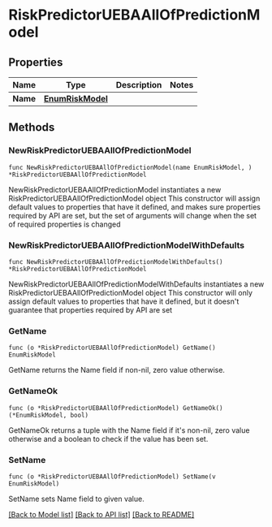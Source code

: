# RiskPredictorUEBAAllOfPredictionModel

## Properties

Name | Type | Description | Notes
------------ | ------------- | ------------- | -------------
**Name** | [**EnumRiskModel**](EnumRiskModel.md) |  | 

## Methods

### NewRiskPredictorUEBAAllOfPredictionModel

`func NewRiskPredictorUEBAAllOfPredictionModel(name EnumRiskModel, ) *RiskPredictorUEBAAllOfPredictionModel`

NewRiskPredictorUEBAAllOfPredictionModel instantiates a new RiskPredictorUEBAAllOfPredictionModel object
This constructor will assign default values to properties that have it defined,
and makes sure properties required by API are set, but the set of arguments
will change when the set of required properties is changed

### NewRiskPredictorUEBAAllOfPredictionModelWithDefaults

`func NewRiskPredictorUEBAAllOfPredictionModelWithDefaults() *RiskPredictorUEBAAllOfPredictionModel`

NewRiskPredictorUEBAAllOfPredictionModelWithDefaults instantiates a new RiskPredictorUEBAAllOfPredictionModel object
This constructor will only assign default values to properties that have it defined,
but it doesn't guarantee that properties required by API are set

### GetName

`func (o *RiskPredictorUEBAAllOfPredictionModel) GetName() EnumRiskModel`

GetName returns the Name field if non-nil, zero value otherwise.

### GetNameOk

`func (o *RiskPredictorUEBAAllOfPredictionModel) GetNameOk() (*EnumRiskModel, bool)`

GetNameOk returns a tuple with the Name field if it's non-nil, zero value otherwise
and a boolean to check if the value has been set.

### SetName

`func (o *RiskPredictorUEBAAllOfPredictionModel) SetName(v EnumRiskModel)`

SetName sets Name field to given value.



[[Back to Model list]](../README.md#documentation-for-models) [[Back to API list]](../README.md#documentation-for-api-endpoints) [[Back to README]](../README.md)


